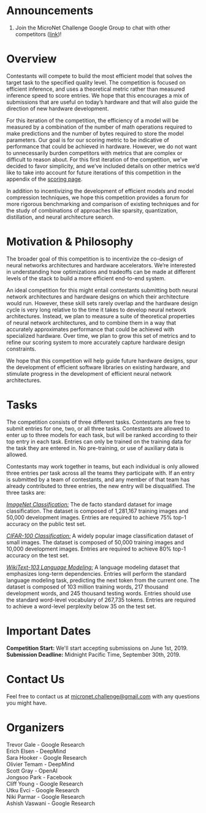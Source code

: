 # Announcements
1. Join the MicroNet Challenge Google Group to chat with other competitors ([link](https://bit.ly/2ZdSYun))!

# Overview
Contestants will compete to build the most efficient model that solves the target task to the specified quality level. The competition is focused on efficient inference, and uses a theoretical metric rather than measured inference speed to score entries. We hope that this encourages a mix of submissions that are useful on today’s hardware and that will also guide the direction of new hardware development.

For this iteration of the competition, the efficiency of a model will be measured by a combination of the number of math operations required to make predictions and the number of bytes required to store the model parameters. Our goal is for our scoring metric to be indicative of performance that could be achieved in hardware. However, we do not want to unnecessarily burden competitors with metrics that are complex or difficult to reason about. For this first iteration of the competition, we’ve decided to favor simplicity, and we’ve included details on other metrics we’d like to take into account for future iterations of this competition in the appendix of the [scoring page](./scoring_and_submission).

In addition to incentivizing the development of efficient models and model compression techniques, we hope this competition provides a forum for more rigorous benchmarking and comparison of existing techniques and for the study of combinations of approaches like sparsity, quantization, distillation, and neural architecture search.

# Motivation & Philosophy
The broader goal of this competition is to incentivize the co-design of neural networks architectures and hardware accelerators. We’re interested in understanding how optimizations and tradeoffs can be made at different levels of the stack to build a more efficient end-to-end system.

An ideal competition for this might entail contestants submitting both neural network architectures and hardware designs on which their architecture would run. However, these skill sets rarely overlap and the hardware design cycle is very long relative to the time it takes to develop neural network architectures. Instead, we plan to measure a suite of theoretical properties of neural network architectures, and to combine them in a way that accurately approximates performance that could be achieved with specialized hardware. Over time, we plan to grow this set of metrics and to refine our scoring system to more accurately capture hardware design constraints.

We hope that this competition will help guide future hardware designs, spur the development of efficient software libraries on existing hardware, and stimulate progress in the development of efficient neural network architectures.

# Tasks
The competition consists of three different tasks. Contestants are free to submit entries for one, two, or all three tasks. Contestants are allowed to enter up to three models for each task, but will be ranked according to their top entry in each task. Entries can only be trained on the training data for the task they are entered in. No pre-training, or use of auxiliary data is allowed.

Contestants may work together in teams, but each individual is only allowed three entries per task across all the teams they participate with. If an entry is submitted by a team of contestants, and any member of that team has already contributed to three entries, the new entry will be disqualified. The three tasks are:

[_ImageNet Classification:_](http://image-net.org/index) The de facto standard dataset for image classification. The dataset is composed of 1,281,167 training images and 50,000 development images. Entries are required to achieve 75% top-1 accuracy on the public test set.

[_CIFAR-100 Classification:_](https://www.cs.toronto.edu/~kriz/cifar.html) A widely popular image classification dataset of small images. The dataset is composed of 50,000 training images and 10,000 development images. Entries are required to achieve 80% top-1 accuracy on the test set.

[_WikiText-103 Language Modeling:_](https://blog.einstein.ai/the-wikitext-long-term-dependency-language-modeling-dataset/) A language modeling dataset that emphasizes long-term dependencies. Entries will perform the standard language modeling task, predicting the next token from the current one. The dataset is composed of 103 million training words, 217 thousand development words, and 245 thousand testing words. Entries should use the standard word-level vocabulary of 267,735 tokens. Entries are required to achieve a word-level perplexity below 35 on the test set.

# Important Dates
__Competition Start:__ We'll start accepting submissions on June 1st, 2019.  
__Submission Deadline:__ Midnight Pacific Time, September 30th, 2019.

# Contact Us
Feel free to contact us at <micronet.challenge@gmail.com> with any questions you might have.

# Organizers
Trevor Gale - Google Research  
Erich Elsen - DeepMind  
Sara Hooker - Google Research  
Olivier Temam - DeepMind  
Scott Gray - OpenAI  
Jongsoo Park - Facebook  
Cliff Young - Google Research  
Utku Evci - Google Research  
Niki Parmar - Google Research  
Ashish Vaswani - Google Research  
